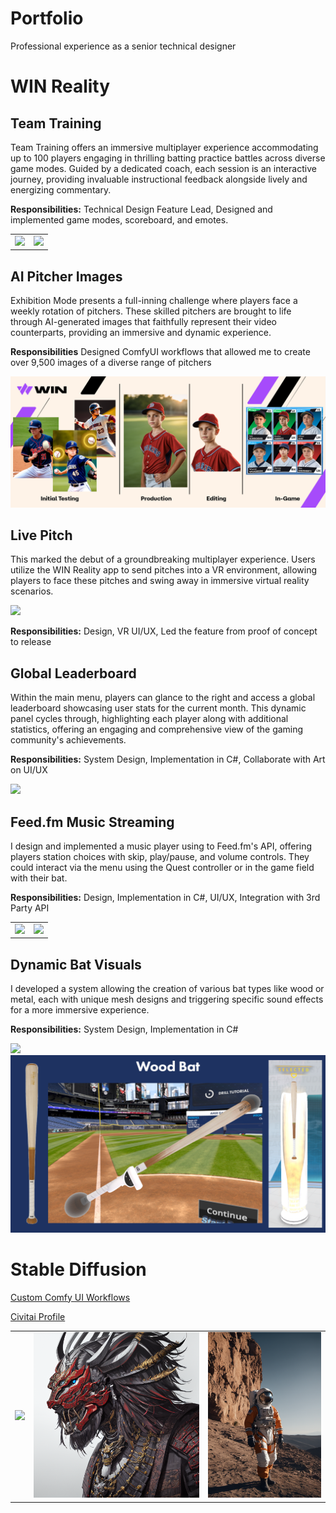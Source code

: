 # Portfolio
Professional experience as a senior technical designer

# WIN Reality
## Team Training
Team Training offers an immersive multiplayer experience accommodating up to 100 players engaging in thrilling batting practice battles across diverse game modes. Guided by a dedicated coach, each session is an interactive journey, providing invaluable instructional feedback alongside lively and energizing commentary.

**Responsibilities:** Technical Design Feature Lead, Designed and implemented game modes, scoreboard, and emotes. 

<table>
  <tr>
    <td><img src="Assets\TeamTraining_3.gif"></td>
    <td><img src="Assets\TeamTraining_2.gif"></td>
  </tr>
</table>


## AI Pitcher Images
Exhibition Mode presents a full-inning challenge where players face a weekly rotation of pitchers. These skilled pitchers are brought to life through AI-generated images that faithfully represent their video counterparts, providing an immersive and dynamic experience.

**Responsibilities** Designed ComfyUI workflows that allowed me to create over 9,500 images of a diverse range of pitchers 

<img src="Assets\AI_Pitchers.png">


## Live Pitch
This marked the debut of a groundbreaking multiplayer experience. Users utilize the WIN Reality app to send pitches into a VR environment, allowing players to face these pitches and swing away in immersive virtual reality scenarios.

<img src="Assets\LivePitchDemo.gif">

**Responsibilities:** Design, VR UI/UX, Led the feature from proof of concept to release

## Global Leaderboard
Within the main menu, players can glance to the right and access a global leaderboard showcasing user stats for the current month. This dynamic panel cycles through, highlighting each player along with additional statistics, offering an engaging and comprehensive view of the gaming community's achievements.

**Responsibilities:** System Design, Implementation in C#, Collaborate with Art on UI/UX

<img src="Assets\Leaderboard.gif">

## Feed.fm Music Streaming
I design and implemented a music player using to Feed.fm's API, offering players station choices with skip, play/pause, and volume controls. They could interact via the menu using the Quest controller or in the game field with their bat.

**Responsibilities:** Design, Implementation in C#, UI/UX, Integration with 3rd Party API

<table>
  <tr>
    <td><img src="Assets\FeedFm_Pod.gif"></td>
    <td><img src="Assets\FeedFm_Field.gif"></td>
  </tr>
</table>

## Dynamic Bat Visuals
I developed a system allowing the creation of various bat types like wood or metal, each with unique mesh designs and triggering specific sound effects for a more immersive experience.

**Responsibilities:** System Design, Implementation in C#

<img src="Assets\BatVisuals.gif">
<img src="Assets\WoodBatShowcase.png">

# Stable Diffusion
[Custom Comfy UI Workflows](https://github.com/JacobPoteet/ComfyUI_Workflows)

[Civitai Profile](https://civitai.com/user/JacobPoteet/posts)
<table>
  <tr>
    <td><img src="Assets\AI_Image_1.png"></td>
    <td><img src="Assets\AI_Image_2.png"></td>
    <td><img src="Assets\AI_Image_3.png"></td>
  </tr>
</table>